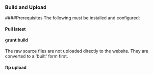 ### Build and Upload

####Prerequisites
The following must be installed and configured:



#### Pull latest

#### grunt build
The raw source files are not uploaded directly to the website. They are converted to a 'built' form first.

#### ftp upload